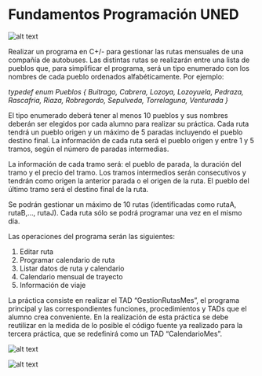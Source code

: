 # Fundamentos Programación UNED

![alt text](https://github.com/sebastianflor/practica4/blob/master/assets/pic1.png)

Realizar un programa en C+/- para gestionar las rutas mensuales de una compañía
de autobuses. Las distintas rutas se realizarán entre una lista de pueblos que, para
simplificar el programa, será un tipo enumerado con los nombres de cada pueblo
ordenados alfabéticamente. Por ejemplo:

*typedef enum Pueblos { Buitrago, Cabrera, Lozoya, Lozoyuela,
Pedraza, Rascafria, Riaza, Robregordo, Sepulveda, Torrelaguna,
Venturada }*

El tipo enumerado deberá tener al menos 10 pueblos y sus nombres deberán ser
elegidos por cada alumno para realizar su práctica. Cada ruta tendrá un pueblo
origen y un máximo de 5 paradas incluyendo el pueblo destino final. La información
de cada ruta será el pueblo origen y entre 1 y 5 tramos, según el número de paradas
intermedias.

La información de cada tramo será: el pueblo de parada, la duración del tramo y el
precio del tramo. Los tramos intermedios serán consecutivos y tendrán como origen
la anterior parada o el origen de la ruta. El pueblo del último tramo será el destino
final de la ruta.

Se podrán gestionar un máximo de 10 rutas (identificadas como rutaA, rutaB,…,
rutaJ). Cada ruta sólo se podrá programar una vez en el mismo día.

Las operaciones del programa serán las siguientes:
1. Editar ruta
2. Programar calendario de ruta
3. Listar datos de ruta y calendario
4. Calendario mensual de trayecto
5. Información de viaje

La práctica consiste en realizar el TAD “GestionRutasMes”, el programa principal y
las correspondientes funciones, procedimientos y TADs que el alumno crea
conveniente. En la realización de esta práctica se debe reutilizar en la medida de lo
posible el código fuente ya realizado para la tercera práctica, que se redefinirá como
un TAD “CalendarioMes”.

![alt text](https://github.com/sebastianflor/practica4/blob/master/assets/pic2.png)

![alt text](https://github.com/sebastianflor/practica4/blob/master/assets/pic.png)